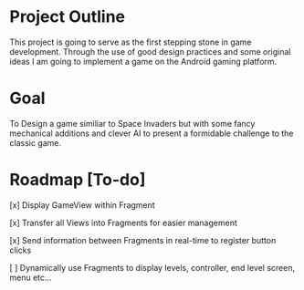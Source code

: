 # Project Outline
This project is going to serve as the first stepping stone in game development. Through the use of good design practices and some original ideas I am going to implement a game on the Android gaming platform.

# Goal
To Design a game similiar to Space Invaders but with some fancy mechanical additions and clever AI to present a formidable challenge to the classic game.

# Roadmap [To-do]
[x] Display GameView within Fragment

[x] Transfer all Views into Fragments for easier management

[x] Send information between Fragments in real-time to register button clicks

[ ] Dynamically use Fragments to display levels, controller, end level screen, menu etc...

